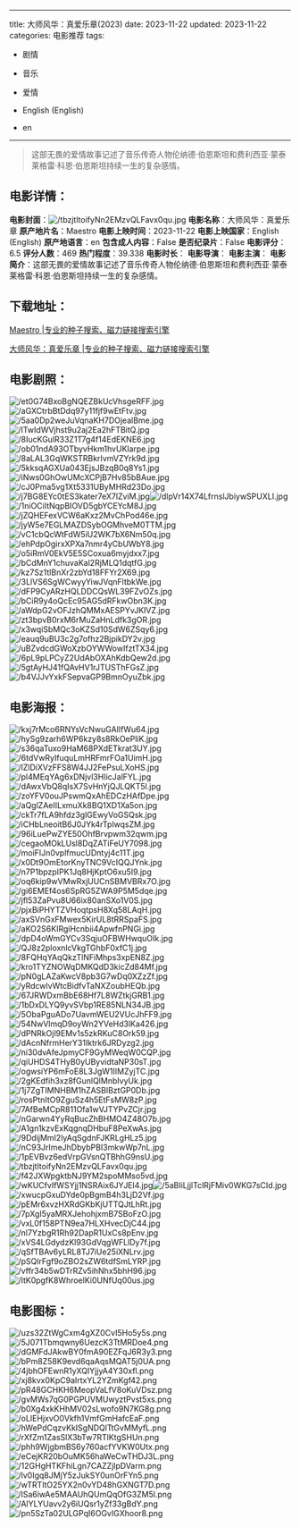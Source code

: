 
---
title: 大师风华：真爱乐章(2023)
date: 2023-11-22
updated: 2023-11-22
categories: 电影推荐
tags:
- 剧情
- 音乐
- 爱情

- English (English)
- en
---


> 这部无畏的爱情故事记述了音乐传奇人物伦纳德·伯恩斯坦和费利西亚·蒙泰莱格雷·科恩·伯恩斯坦持续一生的复杂感情。

## **电影详情**：

**电影封面**：<img src="https://image.tmdb.org/t/p/w200/tbzjtltoifyNn2EMzvQLFavx0qu.jpg" alt="/tbzjtltoifyNn2EMzvQLFavx0qu.jpg" title="/tbzjtltoifyNn2EMzvQLFavx0qu.jpg">
**电影名称**：大师风华：真爱乐章
**原产地片名**：Maestro
**电影上映时间**：2023-11-22
**电影上映国家**：English (English)
**原产地语言**：en
**包含成人内容**：False
**是否纪录片**：False
**电影评分**：6.5
**评分人数**：469
**热门程度**：39.338
**电影时长**：
**电影导演**：
**电影主演**：
**电影简介**：这部无畏的爱情故事记述了音乐传奇人物伦纳德·伯恩斯坦和费利西亚·蒙泰莱格雷·科恩·伯恩斯坦持续一生的复杂感情。

## **下载地址**：
[Maestro |专业的种子搜索、磁力链接搜索引擎](https://movie.amd794.com:2083/?search=Maestro&ordering=&mode=match_phrase&page_size=10&page=1)

[大师风华：真爱乐章 |专业的种子搜索、磁力链接搜索引擎](https://movie.amd794.com:2083/?search=%E5%A4%A7%E5%B8%88%E9%A3%8E%E5%8D%8E%EF%BC%9A%E7%9C%9F%E7%88%B1%E4%B9%90%E7%AB%A0&ordering=&mode=match_phrase&page_size=10&page=1)
 

## **电影剧照**：
<img src="https://image.tmdb.org/t/p/original/et0G74BxoBgNQEZBkUcVhsgeRFF.jpg" alt="/et0G74BxoBgNQEZBkUcVhsgeRFF.jpg" title="/et0G74BxoBgNQEZBkUcVhsgeRFF.jpg"><img src="https://image.tmdb.org/t/p/original/aGXCtrbBtDdq97y11fjf9wEtFtv.jpg" alt="/aGXCtrbBtDdq97y11fjf9wEtFtv.jpg" title="/aGXCtrbBtDdq97y11fjf9wEtFtv.jpg"><img src="https://image.tmdb.org/t/p/original/5aa0Dp2weJuVqnaKH7DOjealBme.jpg" alt="/5aa0Dp2weJuVqnaKH7DOjealBme.jpg" title="/5aa0Dp2weJuVqnaKH7DOjealBme.jpg"><img src="https://image.tmdb.org/t/p/original/lTwIdWVjhst9u2aj2Ea2hFTBitQ.jpg" alt="/lTwIdWVjhst9u2aj2Ea2hFTBitQ.jpg" title="/lTwIdWVjhst9u2aj2Ea2hFTBitQ.jpg"><img src="https://image.tmdb.org/t/p/original/8IucKGulR33Z1T7g4f14EdEKNE6.jpg" alt="/8IucKGulR33Z1T7g4f14EdEKNE6.jpg" title="/8IucKGulR33Z1T7g4f14EdEKNE6.jpg"><img src="https://image.tmdb.org/t/p/original/ob01ndA93OTbyvHkm1hvUKlarpe.jpg" alt="/ob01ndA93OTbyvHkm1hvUKlarpe.jpg" title="/ob01ndA93OTbyvHkm1hvUKlarpe.jpg"><img src="https://image.tmdb.org/t/p/original/8aLAL3GqWKSTRBkrIvmVZYrk9d.jpg" alt="/8aLAL3GqWKSTRBkrIvmVZYrk9d.jpg" title="/8aLAL3GqWKSTRBkrIvmVZYrk9d.jpg"><img src="https://image.tmdb.org/t/p/original/5kksqAGXUa043EjsJBzqB0q8Ys1.jpg" alt="/5kksqAGXUa043EjsJBzqB0q8Ys1.jpg" title="/5kksqAGXUa043EjsJBzqB0q8Ys1.jpg"><img src="https://image.tmdb.org/t/p/original/iNws0GhOwUMcXCPjB7Hv85bBAue.jpg" alt="/iNws0GhOwUMcXCPjB7Hv85bBAue.jpg" title="/iNws0GhOwUMcXCPjB7Hv85bBAue.jpg"><img src="https://image.tmdb.org/t/p/original/cJ0Pma5vg1Xt5331UByMHRd23Do.jpg" alt="/cJ0Pma5vg1Xt5331UByMHRd23Do.jpg" title="/cJ0Pma5vg1Xt5331UByMHRd23Do.jpg"><img src="https://image.tmdb.org/t/p/original/j7BG8EYc0tES3kater7eX7lZviM.jpg" alt="/j7BG8EYc0tES3kater7eX7lZviM.jpg" title="/j7BG8EYc0tES3kater7eX7lZviM.jpg"><img src="https://image.tmdb.org/t/p/original/dlpVr14X74LfrnslJbiywSPUXLI.jpg" alt="/dlpVr14X74LfrnslJbiywSPUXLI.jpg" title="/dlpVr14X74LfrnslJbiywSPUXLI.jpg"><img src="https://image.tmdb.org/t/p/original/1niOCiItNqpBIOVD5gbYCEYcM8J.jpg" alt="/1niOCiItNqpBIOVD5gbYCEYcM8J.jpg" title="/1niOCiItNqpBIOVD5gbYCEYcM8J.jpg"><img src="https://image.tmdb.org/t/p/original/jZQHEFexVCW6aKxz2MvChPod46e.jpg" alt="/jZQHEFexVCW6aKxz2MvChPod46e.jpg" title="/jZQHEFexVCW6aKxz2MvChPod46e.jpg"><img src="https://image.tmdb.org/t/p/original/jyW5e7EGLMAZDSybOGMhveM0TTM.jpg" alt="/jyW5e7EGLMAZDSybOGMhveM0TTM.jpg" title="/jyW5e7EGLMAZDSybOGMhveM0TTM.jpg"><img src="https://image.tmdb.org/t/p/original/vC1cbQcWtFdW5iU2WK7bX6Nm50q.jpg" alt="/vC1cbQcWtFdW5iU2WK7bX6Nm50q.jpg" title="/vC1cbQcWtFdW5iU2WK7bX6Nm50q.jpg"><img src="https://image.tmdb.org/t/p/original/ehPdpOgirxXPXa7nmr4yCbUWbY8.jpg" alt="/ehPdpOgirxXPXa7nmr4yCbUWbY8.jpg" title="/ehPdpOgirxXPXa7nmr4yCbUWbY8.jpg"><img src="https://image.tmdb.org/t/p/original/o5iRmV0EkV5E5SCoxua6myjdxx7.jpg" alt="/o5iRmV0EkV5E5SCoxua6myjdxx7.jpg" title="/o5iRmV0EkV5E5SCoxua6myjdxx7.jpg"><img src="https://image.tmdb.org/t/p/original/bCdMnY1chuvaKal2RjMLQ1dqtfG.jpg" alt="/bCdMnY1chuvaKal2RjMLQ1dqtfG.jpg" title="/bCdMnY1chuvaKal2RjMLQ1dqtfG.jpg"><img src="https://image.tmdb.org/t/p/original/kz7Sz1tlBnXr2zbYd18FFYr2X69.jpg" alt="/kz7Sz1tlBnXr2zbYd18FFYr2X69.jpg" title="/kz7Sz1tlBnXr2zbYd18FFYr2X69.jpg"><img src="https://image.tmdb.org/t/p/original/3LlVS6SgWCwyyYiwJVqnFltbkWe.jpg" alt="/3LlVS6SgWCwyyYiwJVqnFltbkWe.jpg" title="/3LlVS6SgWCwyyYiwJVqnFltbkWe.jpg"><img src="https://image.tmdb.org/t/p/original/dFP9CyARzHQLDDCQsWL39FZvOZs.jpg" alt="/dFP9CyARzHQLDDCQsWL39FZvOZs.jpg" title="/dFP9CyARzHQLDDCQsWL39FZvOZs.jpg"><img src="https://image.tmdb.org/t/p/original/bCiR9y4oQcEc95AG5dRFkwObn3K.jpg" alt="/bCiR9y4oQcEc95AG5dRFkwObn3K.jpg" title="/bCiR9y4oQcEc95AG5dRFkwObn3K.jpg"><img src="https://image.tmdb.org/t/p/original/aWdpG2vOFJzhQMMxAESPYvJKIVZ.jpg" alt="/aWdpG2vOFJzhQMMxAESPYvJKIVZ.jpg" title="/aWdpG2vOFJzhQMMxAESPYvJKIVZ.jpg"><img src="https://image.tmdb.org/t/p/original/zt3bpvB0rxM6rMuZaHnLdfk3gOR.jpg" alt="/zt3bpvB0rxM6rMuZaHnLdfk3gOR.jpg" title="/zt3bpvB0rxM6rMuZaHnLdfk3gOR.jpg"><img src="https://image.tmdb.org/t/p/original/x3wqiSbMQc3oKZSd10SdW6ZSqy6.jpg" alt="/x3wqiSbMQc3oKZSd10SdW6ZSqy6.jpg" title="/x3wqiSbMQc3oKZSd10SdW6ZSqy6.jpg"><img src="https://image.tmdb.org/t/p/original/eauq9uBU3c2g7ofhz2BjpikDY2v.jpg" alt="/eauq9uBU3c2g7ofhz2BjpikDY2v.jpg" title="/eauq9uBU3c2g7ofhz2BjpikDY2v.jpg"><img src="https://image.tmdb.org/t/p/original/uBZvdcdGWoXzbOYWWowIfztTX34.jpg" alt="/uBZvdcdGWoXzbOYWWowIfztTX34.jpg" title="/uBZvdcdGWoXzbOYWWowIfztTX34.jpg"><img src="https://image.tmdb.org/t/p/original/6pL9pLPCyZ2UdAbOXAhKdbQew2d.jpg" alt="/6pL9pLPCyZ2UdAbOXAhKdbQew2d.jpg" title="/6pL9pLPCyZ2UdAbOXAhKdbQew2d.jpg"><img src="https://image.tmdb.org/t/p/original/5gtAyHJ41fQAvHV1rJTUSThFGsZ.jpg" alt="/5gtAyHJ41fQAvHV1rJTUSThFGsZ.jpg" title="/5gtAyHJ41fQAvHV1rJTUSThFGsZ.jpg"><img src="https://image.tmdb.org/t/p/original/b4VJJvYxkFSepvaGP9BmnOyuZbk.jpg" alt="/b4VJJvYxkFSepvaGP9BmnOyuZbk.jpg" title="/b4VJJvYxkFSepvaGP9BmnOyuZbk.jpg">

## **电影海报**：
<img src="https://image.tmdb.org/t/p/original/kxj7rMco6RNYsVcNwuGAIlfWu64.jpg" alt="/kxj7rMco6RNYsVcNwuGAIlfWu64.jpg" title="/kxj7rMco6RNYsVcNwuGAIlfWu64.jpg"><img src="https://image.tmdb.org/t/p/original/hySg9zarh6WP6kzy8s8RkOePliK.jpg" alt="/hySg9zarh6WP6kzy8s8RkOePliK.jpg" title="/hySg9zarh6WP6kzy8s8RkOePliK.jpg"><img src="https://image.tmdb.org/t/p/original/s36qaTuxo9HaM68PXdETkrat3UY.jpg" alt="/s36qaTuxo9HaM68PXdETkrat3UY.jpg" title="/s36qaTuxo9HaM68PXdETkrat3UY.jpg"><img src="https://image.tmdb.org/t/p/original/6tdVwRyIfuquLmHRFmrFOa1UimH.jpg" alt="/6tdVwRyIfuquLmHRFmrFOa1UimH.jpg" title="/6tdVwRyIfuquLmHRFmrFOa1UimH.jpg"><img src="https://image.tmdb.org/t/p/original/lZlDiXVzFFS8W4JJ2FePsuLXoHS.jpg" alt="/lZlDiXVzFFS8W4JJ2FePsuLXoHS.jpg" title="/lZlDiXVzFFS8W4JJ2FePsuLXoHS.jpg"><img src="https://image.tmdb.org/t/p/original/pl4MEqYAg6xDNjvl3HIicJalFYL.jpg" alt="/pl4MEqYAg6xDNjvl3HIicJalFYL.jpg" title="/pl4MEqYAg6xDNjvl3HIicJalFYL.jpg"><img src="https://image.tmdb.org/t/p/original/dAwxVbQ8qIsX7SvHnYjQJLQKT5l.jpg" alt="/dAwxVbQ8qIsX7SvHnYjQJLQKT5l.jpg" title="/dAwxVbQ8qIsX7SvHnYjQJLQKT5l.jpg"><img src="https://image.tmdb.org/t/p/original/zoYFV0ouJPswmQxAhEDCzHAfDpe.jpg" alt="/zoYFV0ouJPswmQxAhEDCzHAfDpe.jpg" title="/zoYFV0ouJPswmQxAhEDCzHAfDpe.jpg"><img src="https://image.tmdb.org/t/p/original/aQglZAeIILxmuXk8BQ1XD1Xa5on.jpg" alt="/aQglZAeIILxmuXk8BQ1XD1Xa5on.jpg" title="/aQglZAeIILxmuXk8BQ1XD1Xa5on.jpg"><img src="https://image.tmdb.org/t/p/original/ckTr7fLA9hfdz3glGEwyVoGSQsk.jpg" alt="/ckTr7fLA9hfdz3glGEwyVoGSQsk.jpg" title="/ckTr7fLA9hfdz3glGEwyVoGSQsk.jpg"><img src="https://image.tmdb.org/t/p/original/iCHbLneoitB6J0JYk4rTplwqsZM.jpg" alt="/iCHbLneoitB6J0JYk4rTplwqsZM.jpg" title="/iCHbLneoitB6J0JYk4rTplwqsZM.jpg"><img src="https://image.tmdb.org/t/p/original/96iLuePwZYE50OhfBrvpwm32qwm.jpg" alt="/96iLuePwZYE50OhfBrvpwm32qwm.jpg" title="/96iLuePwZYE50OhfBrvpwm32qwm.jpg"><img src="https://image.tmdb.org/t/p/original/cegaoMOkLUsl8DqZATiFeUY7098.jpg" alt="/cegaoMOkLUsl8DqZATiFeUY7098.jpg" title="/cegaoMOkLUsl8DqZATiFeUY7098.jpg"><img src="https://image.tmdb.org/t/p/original/moiFIJn0vplfmucUDntyj4c11T.jpg" alt="/moiFIJn0vplfmucUDntyj4c11T.jpg" title="/moiFIJn0vplfmucUDntyj4c11T.jpg"><img src="https://image.tmdb.org/t/p/original/x0Dt9OmEtorKnyTNC9VcIQQJYnk.jpg" alt="/x0Dt9OmEtorKnyTNC9VcIQQJYnk.jpg" title="/x0Dt9OmEtorKnyTNC9VcIQQJYnk.jpg"><img src="https://image.tmdb.org/t/p/original/n7P1bpzpIPK1Jq8HjKptO6xu5I9.jpg" alt="/n7P1bpzpIPK1Jq8HjKptO6xu5I9.jpg" title="/n7P1bpzpIPK1Jq8HjKptO6xu5I9.jpg"><img src="https://image.tmdb.org/t/p/original/oq6kip9wVMwRxjUUCnSBMVBRx7O.jpg" alt="/oq6kip9wVMwRxjUUCnSBMVBRx7O.jpg" title="/oq6kip9wVMwRxjUUCnSBMVBRx7O.jpg"><img src="https://image.tmdb.org/t/p/original/gi6EMEf4os6SpRG5ZWA9P5M5dqe.jpg" alt="/gi6EMEf4os6SpRG5ZWA9P5M5dqe.jpg" title="/gi6EMEf4os6SpRG5ZWA9P5M5dqe.jpg"><img src="https://image.tmdb.org/t/p/original/jfl53ZaPvu8U66ix80anSXo1V0S.jpg" alt="/jfl53ZaPvu8U66ix80anSXo1V0S.jpg" title="/jfl53ZaPvu8U66ix80anSXo1V0S.jpg"><img src="https://image.tmdb.org/t/p/original/pjxBiPHYTZVHoqtpsH8Xq58LAqH.jpg" alt="/pjxBiPHYTZVHoqtpsH8Xq58LAqH.jpg" title="/pjxBiPHYTZVHoqtpsH8Xq58LAqH.jpg"><img src="https://image.tmdb.org/t/p/original/axSVnGxFMwex5KirUL8tRRSpaFS.jpg" alt="/axSVnGxFMwex5KirUL8tRRSpaFS.jpg" title="/axSVnGxFMwex5KirUL8tRRSpaFS.jpg"><img src="https://image.tmdb.org/t/p/original/aKO2S6KIRgiHcnbii4ApwfnPNGi.jpg" alt="/aKO2S6KIRgiHcnbii4ApwfnPNGi.jpg" title="/aKO2S6KIRgiHcnbii4ApwfnPNGi.jpg"><img src="https://image.tmdb.org/t/p/original/dpD4oWmGYCv3SqjuOFBWHwquOIk.jpg" alt="/dpD4oWmGYCv3SqjuOFBWHwquOIk.jpg" title="/dpD4oWmGYCv3SqjuOFBWHwquOIk.jpg"><img src="https://image.tmdb.org/t/p/original/QJ8z2ploxnlcVkgTGhbF0xfC1j.jpg" alt="/QJ8z2ploxnlcVkgTGhbF0xfC1j.jpg" title="/QJ8z2ploxnlcVkgTGhbF0xfC1j.jpg"><img src="https://image.tmdb.org/t/p/original/8FQHqYAqQkzTlNFiMhps3xpEN8Z.jpg" alt="/8FQHqYAqQkzTlNFiMhps3xpEN8Z.jpg" title="/8FQHqYAqQkzTlNFiMhps3xpEN8Z.jpg"><img src="https://image.tmdb.org/t/p/original/kro1TYZNOWqDMKQdD3kicZd84Mf.jpg" alt="/kro1TYZNOWqDMKQdD3kicZd84Mf.jpg" title="/kro1TYZNOWqDMKQdD3kicZd84Mf.jpg"><img src="https://image.tmdb.org/t/p/original/pN0gLAZaKwcV8pb3G7wDq0XZzZf.jpg" alt="/pN0gLAZaKwcV8pb3G7wDq0XZzZf.jpg" title="/pN0gLAZaKwcV8pb3G7wDq0XZzZf.jpg"><img src="https://image.tmdb.org/t/p/original/yRdcwlvWtcBidfvTaNXZoubHEQb.jpg" alt="/yRdcwlvWtcBidfvTaNXZoubHEQb.jpg" title="/yRdcwlvWtcBidfvTaNXZoubHEQb.jpg"><img src="https://image.tmdb.org/t/p/original/67JRWDxmBbE68Hf7L8WZtkjGRB1.jpg" alt="/67JRWDxmBbE68Hf7L8WZtkjGRB1.jpg" title="/67JRWDxmBbE68Hf7L8WZtkjGRB1.jpg"><img src="https://image.tmdb.org/t/p/original/1bDxDLYQ9yvSVbp1RE85NLN34JB.jpg" alt="/1bDxDLYQ9yvSVbp1RE85NLN34JB.jpg" title="/1bDxDLYQ9yvSVbp1RE85NLN34JB.jpg"><img src="https://image.tmdb.org/t/p/original/5ObaPguADo7UavmWEU2VUcJhFF9.jpg" alt="/5ObaPguADo7UavmWEU2VUcJhFF9.jpg" title="/5ObaPguADo7UavmWEU2VUcJhFF9.jpg"><img src="https://image.tmdb.org/t/p/original/54NwVlmqD9oyWn2YVeHd3lKa426.jpg" alt="/54NwVlmqD9oyWn2YVeHd3lKa426.jpg" title="/54NwVlmqD9oyWn2YVeHd3lKa426.jpg"><img src="https://image.tmdb.org/t/p/original/dPNRkOjl9EMv1s5zkRKuC8Ork59.jpg" alt="/dPNRkOjl9EMv1s5zkRKuC8Ork59.jpg" title="/dPNRkOjl9EMv1s5zkRKuC8Ork59.jpg"><img src="https://image.tmdb.org/t/p/original/dAcnNfrmHerY31Iktrk6JRDyzg2.jpg" alt="/dAcnNfrmHerY31Iktrk6JRDyzg2.jpg" title="/dAcnNfrmHerY31Iktrk6JRDyzg2.jpg"><img src="https://image.tmdb.org/t/p/original/ni30dvAfeJpmyCF9GyMWeqW0CQP.jpg" alt="/ni30dvAfeJpmyCF9GyMWeqW0CQP.jpg" title="/ni30dvAfeJpmyCF9GyMWeqW0CQP.jpg"><img src="https://image.tmdb.org/t/p/original/qiUHDS4THyB0yUByvidtaNP30sT.jpg" alt="/qiUHDS4THyB0yUByvidtaNP30sT.jpg" title="/qiUHDS4THyB0yUByvidtaNP30sT.jpg"><img src="https://image.tmdb.org/t/p/original/ogwsiYP6mFoE8L3JgW1IIMZyjTC.jpg" alt="/ogwsiYP6mFoE8L3JgW1IIMZyjTC.jpg" title="/ogwsiYP6mFoE8L3JgW1IIMZyjTC.jpg"><img src="https://image.tmdb.org/t/p/original/2gKEdfih3xz8fGunlQlMnbIvyUk.jpg" alt="/2gKEdfih3xz8fGunlQlMnbIvyUk.jpg" title="/2gKEdfih3xz8fGunlQlMnbIvyUk.jpg"><img src="https://image.tmdb.org/t/p/original/1j7ZgTIMNHBM1hZASBlBztGP0Db.jpg" alt="/1j7ZgTIMNHBM1hZASBlBztGP0Db.jpg" title="/1j7ZgTIMNHBM1hZASBlBztGP0Db.jpg"><img src="https://image.tmdb.org/t/p/original/rosPtnItO9ZguSz4h5EtFsMW8zP.jpg" alt="/rosPtnItO9ZguSz4h5EtFsMW8zP.jpg" title="/rosPtnItO9ZguSz4h5EtFsMW8zP.jpg"><img src="https://image.tmdb.org/t/p/original/7AfBeMCpR811Ofa1wVJTYPvZCjr.jpg" alt="/7AfBeMCpR811Ofa1wVJTYPvZCjr.jpg" title="/7AfBeMCpR811Ofa1wVJTYPvZCjr.jpg"><img src="https://image.tmdb.org/t/p/original/nGarwn4YyRqBucZhBHMO4Z48O7b.jpg" alt="/nGarwn4YyRqBucZhBHMO4Z48O7b.jpg" title="/nGarwn4YyRqBucZhBHMO4Z48O7b.jpg"><img src="https://image.tmdb.org/t/p/original/A1gn1kzvExKqgnqDHbuF8PeXwAs.jpg" alt="/A1gn1kzvExKqgnqDHbuF8PeXwAs.jpg" title="/A1gn1kzvExKqgnqDHbuF8PeXwAs.jpg"><img src="https://image.tmdb.org/t/p/original/9DdijMmI2lyAqSgdnFJKRLgHLz5.jpg" alt="/9DdijMmI2lyAqSgdnFJKRLgHLz5.jpg" title="/9DdijMmI2lyAqSgdnFJKRLgHLz5.jpg"><img src="https://image.tmdb.org/t/p/original/nC93JrImeJhDbybPBI3mkwWp7nL.jpg" alt="/nC93JrImeJhDbybPBI3mkwWp7nL.jpg" title="/nC93JrImeJhDbybPBI3mkwWp7nL.jpg"><img src="https://image.tmdb.org/t/p/original/1pEVBvz6edVrpGVsnQTBhhG9nsU.jpg" alt="/1pEVBvz6edVrpGVsnQTBhhG9nsU.jpg" title="/1pEVBvz6edVrpGVsnQTBhhG9nsU.jpg"><img src="https://image.tmdb.org/t/p/original/tbzjtltoifyNn2EMzvQLFavx0qu.jpg" alt="/tbzjtltoifyNn2EMzvQLFavx0qu.jpg" title="/tbzjtltoifyNn2EMzvQLFavx0qu.jpg"><img src="https://image.tmdb.org/t/p/original/f42JXWpgktbNJ9YM2spoMMso5vd.jpg" alt="/f42JXWpgktbNJ9YM2spoMMso5vd.jpg" title="/f42JXWpgktbNJ9YM2spoMMso5vd.jpg"><img src="https://image.tmdb.org/t/p/original/wKUCfvIfWSYjj1NSRAix6JYJEl4.jpg" alt="/wKUCfvIfWSYjj1NSRAix6JYJEl4.jpg" title="/wKUCfvIfWSYjj1NSRAix6JYJEl4.jpg"><img src="https://image.tmdb.org/t/p/original/5aBIiLjjlTclRjFMiv0WKG7sCId.jpg" alt="/5aBIiLjjlTclRjFMiv0WKG7sCId.jpg" title="/5aBIiLjjlTclRjFMiv0WKG7sCId.jpg"><img src="https://image.tmdb.org/t/p/original/xwucpGxuDYde0pBgmB4h3LjD2Vf.jpg" alt="/xwucpGxuDYde0pBgmB4h3LjD2Vf.jpg" title="/xwucpGxuDYde0pBgmB4h3LjD2Vf.jpg"><img src="https://image.tmdb.org/t/p/original/pEMr6xvzHXRdGKbKjUTTQJtLhRt.jpg" alt="/pEMr6xvzHXRdGKbKjUTTQJtLhRt.jpg" title="/pEMr6xvzHXRdGKbKjUTTQJtLhRt.jpg"><img src="https://image.tmdb.org/t/p/original/7pXgI5yaMRXJehohjxmB7SBoFzO.jpg" alt="/7pXgI5yaMRXJehohjxmB7SBoFzO.jpg" title="/7pXgI5yaMRXJehohjxmB7SBoFzO.jpg"><img src="https://image.tmdb.org/t/p/original/vxL0f158PTN9ea7HLXHvecDjC44.jpg" alt="/vxL0f158PTN9ea7HLXHvecDjC44.jpg" title="/vxL0f158PTN9ea7HLXHvecDjC44.jpg"><img src="https://image.tmdb.org/t/p/original/nl7YzbgR1Rh92DapR1UxCs8pEnv.jpg" alt="/nl7YzbgR1Rh92DapR1UxCs8pEnv.jpg" title="/nl7YzbgR1Rh92DapR1UxCs8pEnv.jpg"><img src="https://image.tmdb.org/t/p/original/xVS4LGdydzKl93GdVqgWFLlDy7f.jpg" alt="/xVS4LGdydzKl93GdVqgWFLlDy7f.jpg" title="/xVS4LGdydzKl93GdVqgWFLlDy7f.jpg"><img src="https://image.tmdb.org/t/p/original/qSfTBAv6yLRL8TJ7iUe25iXNLrv.jpg" alt="/qSfTBAv6yLRL8TJ7iUe25iXNLrv.jpg" title="/qSfTBAv6yLRL8TJ7iUe25iXNLrv.jpg"><img src="https://image.tmdb.org/t/p/original/pSQlrFgf9oZBO2sZW6tdfSmLYRP.jpg" alt="/pSQlrFgf9oZBO2sZW6tdfSmLYRP.jpg" title="/pSQlrFgf9oZBO2sZW6tdfSmLYRP.jpg"><img src="https://image.tmdb.org/t/p/original/vffr34b5wDTrRZv5ihNhx5bhH96.jpg" alt="/vffr34b5wDTrRZv5ihNhx5bhH96.jpg" title="/vffr34b5wDTrRZv5ihNhx5bhH96.jpg"><img src="https://image.tmdb.org/t/p/original/ltK0pgfK8WhroelKi0UNfUq00us.jpg" alt="/ltK0pgfK8WhroelKi0UNfUq00us.jpg" title="/ltK0pgfK8WhroelKi0UNfUq00us.jpg">

## **电影图标**：
<img src="https://image.tmdb.org/t/p/original/uzs32ZtWgCxm4gXZ0CvI5Ho5y5s.png" alt="/uzs32ZtWgCxm4gXZ0CvI5Ho5y5s.png" title="/uzs32ZtWgCxm4gXZ0CvI5Ho5y5s.png"><img src="https://image.tmdb.org/t/p/original/5J071Tbmqwny6UezcK3TtMRDoe4.png" alt="/5J071Tbmqwny6UezcK3TtMRDoe4.png" title="/5J071Tbmqwny6UezcK3TtMRDoe4.png"><img src="https://image.tmdb.org/t/p/original/dGMFdJAkwBY0fmA90EZFqJ6R3y3.png" alt="/dGMFdJAkwBY0fmA90EZFqJ6R3y3.png" title="/dGMFdJAkwBY0fmA90EZFqJ6R3y3.png"><img src="https://image.tmdb.org/t/p/original/bPm8Z58K9evd6qaAqsMQAT5j0UA.png" alt="/bPm8Z58K9evd6qaAqsMQAT5j0UA.png" title="/bPm8Z58K9evd6qaAqsMQAT5j0UA.png"><img src="https://image.tmdb.org/t/p/original/4jbhOFEwnR1yXQIYjjyA4Y30xfl.png" alt="/4jbhOFEwnR1yXQIYjjyA4Y30xfl.png" title="/4jbhOFEwnR1yXQIYjjyA4Y30xfl.png"><img src="https://image.tmdb.org/t/p/original/xj8kvx0KpC9aIrtxYL2YZmKgf42.png" alt="/xj8kvx0KpC9aIrtxYL2YZmKgf42.png" title="/xj8kvx0KpC9aIrtxYL2YZmKgf42.png"><img src="https://image.tmdb.org/t/p/original/pR48GCHKH6MeopVaLfV8oKuVDsz.png" alt="/pR48GCHKH6MeopVaLfV8oKuVDsz.png" title="/pR48GCHKH6MeopVaLfV8oKuVDsz.png"><img src="https://image.tmdb.org/t/p/original/gvMWs7qG0PGPUVMUwyztPvst5xs.png" alt="/gvMWs7qG0PGPUVMUwyztPvst5xs.png" title="/gvMWs7qG0PGPUVMUwyztPvst5xs.png"><img src="https://image.tmdb.org/t/p/original/b0Xg4xkKHhMV02sLwofo9N7KG8g.png" alt="/b0Xg4xkKHhMV02sLwofo9N7KG8g.png" title="/b0Xg4xkKHhMV02sLwofo9N7KG8g.png"><img src="https://image.tmdb.org/t/p/original/oLIEHjxvO0Vkfh1VmfGmHafcEaF.png" alt="/oLIEHjxvO0Vkfh1VmfGmHafcEaF.png" title="/oLIEHjxvO0Vkfh1VmfGmHafcEaF.png"><img src="https://image.tmdb.org/t/p/original/hWePdCqzvKkISgNDQlTtGvMMyfL.png" alt="/hWePdCqzvKkISgNDQlTtGvMMyfL.png" title="/hWePdCqzvKkISgNDQlTtGvMMyfL.png"><img src="https://image.tmdb.org/t/p/original/rXfZm1ZasSlX3bTw7RTlKtgSHUn.png" alt="/rXfZm1ZasSlX3bTw7RTlKtgSHUn.png" title="/rXfZm1ZasSlX3bTw7RTlKtgSHUn.png"><img src="https://image.tmdb.org/t/p/original/phh9WjgbmBS6y760acfYVKW0Utx.png" alt="/phh9WjgbmBS6y760acfYVKW0Utx.png" title="/phh9WjgbmBS6y760acfYVKW0Utx.png"><img src="https://image.tmdb.org/t/p/original/eCejKR20bOuMK56haWeCwTHDJ3L.png" alt="/eCejKR20bOuMK56haWeCwTHDJ3L.png" title="/eCejKR20bOuMK56haWeCwTHDJ3L.png"><img src="https://image.tmdb.org/t/p/original/12GHgHTKFhiLgn7CAZZjlpDVarm.png" alt="/12GHgHTKFhiLgn7CAZZjlpDVarm.png" title="/12GHgHTKFhiLgn7CAZZjlpDVarm.png"><img src="https://image.tmdb.org/t/p/original/lv0Igq8JMjY5zJukSY0unOrFYn5.png" alt="/lv0Igq8JMjY5zJukSY0unOrFYn5.png" title="/lv0Igq8JMjY5zJukSY0unOrFYn5.png"><img src="https://image.tmdb.org/t/p/original/wTRTltO25YX2n0vYD48hGXNGT7D.png" alt="/wTRTltO25YX2n0vYD48hGXNGT7D.png" title="/wTRTltO25YX2n0vYD48hGXNGT7D.png"><img src="https://image.tmdb.org/t/p/original/lSa6iwAe5MAAUhQUmQqOfG3ZM5l.png" alt="/lSa6iwAe5MAAUhQUmQqOfG3ZM5l.png" title="/lSa6iwAe5MAAUhQUmQqOfG3ZM5l.png"><img src="https://image.tmdb.org/t/p/original/AlYLYUavv2y6iUQsr1yZf33gBdY.png" alt="/AlYLYUavv2y6iUQsr1yZf33gBdY.png" title="/AlYLYUavv2y6iUQsr1yZf33gBdY.png"><img src="https://image.tmdb.org/t/p/original/pn5SzTa02ULGPqI6OGvIGXhoor8.png" alt="/pn5SzTa02ULGPqI6OGvIGXhoor8.png" title="/pn5SzTa02ULGPqI6OGvIGXhoor8.png">
